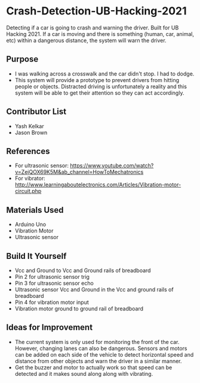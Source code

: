 # Crash-Detection-UB-Hacking-2021
Detecting if a car is going to crash and warning the driver. Built for UB Hacking 2021. If a car is moving and there is something (human, car, animal, etc) within a dangerous distance, the system will warn the driver. 

## Purpose
- I was walking across a crosswalk and the car didn't stop. I had to dodge. 
- This system will provide a prototype to prevent drivers from hitting people or objects. Distracted driving is unfortunately a reality and this system will be able to get their attention so they can act accordingly. 

## Contributor List
- Yash Kelkar
- Jason Brown

## References
- For ultrasonic sensor: https://www.youtube.com/watch?v=ZejQOX69K5M&ab_channel=HowToMechatronics
- For vibrator: http://www.learningaboutelectronics.com/Articles/Vibration-motor-circuit.php

## Materials Used
- Arduino Uno
- Vibration Motor 
- Ultrasonic sensor

## Build It Yourself
- Vcc and Ground to Vcc and Ground rails of breadboard
- Pin 2 for ultrasonic sensor trig
- Pin 3 for ultrasonic sensor echo
- Ultrasonic sensor Vcc and Ground in the Vcc and ground rails of breadboard
- Pin 4 for vibration motor input
- Vibration motor ground to ground rail of breadboard

## Ideas for Improvement
- The current system is only used for monitoring the front of the car. However, changing lanes can also be dangerous. Sensors and motors can be added on each side of the vehicle to detect horizontal speed and distance from other objects and warn the driver in a similar manner.
- Get the buzzer and motor to actually work so that speed can be detected and it makes sound along along with vibrating.
